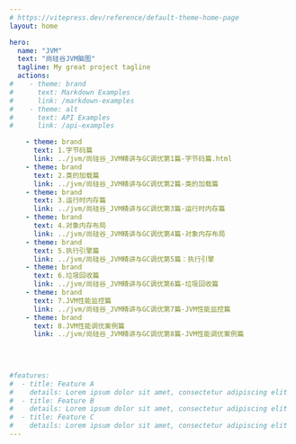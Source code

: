 ```yaml
---
# https://vitepress.dev/reference/default-theme-home-page
layout: home

hero:
  name: "JVM"
  text: "尚硅谷JVM脑图"
  tagline: My great project tagline
  actions:
#    - theme: brand
#      text: Markdown Examples
#      link: /markdown-examples
#    - theme: alt
#      text: API Examples
#      link: /api-examples

    - theme: brand
      text: 1.字节码篇
      link: ../jvm/尚硅谷_JVM精讲与GC调优第1篇-字节码篇.html
    - theme: brand      
      text: 2.类的加载篇
      link: ../jvm/尚硅谷_JVM精讲与GC调优第2篇-类的加载篇
    - theme: brand      
      text: 3.运行时内存篇
      link: ../jvm/尚硅谷_JVM精讲与GC调优第3篇-运行时内存篇
    - theme: brand      
      text: 4.对象内存布局
      link: ../jvm/尚硅谷_JVM精讲与GC调优第4篇-对象内存布局
    - theme: brand      
      text: 5.执行引擎篇
      link: ../jvm/尚硅谷_JVM精讲与GC调优第5篇：执行引擎
    - theme: brand      
      text: 6.垃圾回收篇
      link: ../jvm/尚硅谷_JVM精讲与GC调优第6篇-垃圾回收篇
    - theme: brand      
      text: 7.JVM性能监控篇
      link: ../jvm/尚硅谷_JVM精讲与GC调优第7篇-JVM性能监控篇
    - theme: brand      
      text: 8.JVM性能调优案例篇
      link: ../jvm/尚硅谷_JVM精讲与GC调优第8篇-JVM性能调优案例篇
      
      
    

#features:
#  - title: Feature A
#    details: Lorem ipsum dolor sit amet, consectetur adipiscing elit
#  - title: Feature B
#    details: Lorem ipsum dolor sit amet, consectetur adipiscing elit
#  - title: Feature C
#    details: Lorem ipsum dolor sit amet, consectetur adipiscing elit
---
```


